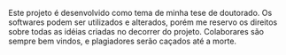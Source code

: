 Este projeto é desenvolvido como tema de minha tese de doutorado. 
Os softwares podem ser utilizados e alterados, porém me reservo os direitos sobre todas as idéias criadas no decorrer do projeto.
Colaborares são sempre bem vindos, e plagiadores serão caçados até a morte.
